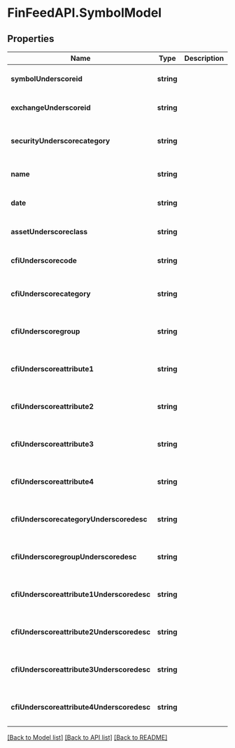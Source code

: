 # FinFeedAPI.SymbolModel

## Properties
Name | Type | Description | Notes
------------ | ------------- | ------------- | -------------
**symbolUnderscoreid** | **string** |  | [optional] [default to null]
**exchangeUnderscoreid** | **string** |  | [optional] [default to null]
**securityUnderscorecategory** | **string** |  | [optional] [readonly] [default to null]
**name** | **string** |  | [optional] [default to null]
**date** | **string** |  | [optional] [default to null]
**assetUnderscoreclass** | **string** |  | [optional] [default to null]
**cfiUnderscorecode** | **string** |  | [optional] [default to null]
**cfiUnderscorecategory** | **string** |  | [optional] [readonly] [default to null]
**cfiUnderscoregroup** | **string** |  | [optional] [readonly] [default to null]
**cfiUnderscoreattribute1** | **string** |  | [optional] [readonly] [default to null]
**cfiUnderscoreattribute2** | **string** |  | [optional] [readonly] [default to null]
**cfiUnderscoreattribute3** | **string** |  | [optional] [readonly] [default to null]
**cfiUnderscoreattribute4** | **string** |  | [optional] [readonly] [default to null]
**cfiUnderscorecategoryUnderscoredesc** | **string** |  | [optional] [readonly] [default to null]
**cfiUnderscoregroupUnderscoredesc** | **string** |  | [optional] [readonly] [default to null]
**cfiUnderscoreattribute1Underscoredesc** | **string** |  | [optional] [readonly] [default to null]
**cfiUnderscoreattribute2Underscoredesc** | **string** |  | [optional] [readonly] [default to null]
**cfiUnderscoreattribute3Underscoredesc** | **string** |  | [optional] [readonly] [default to null]
**cfiUnderscoreattribute4Underscoredesc** | **string** |  | [optional] [readonly] [default to null]

[[Back to Model list]](../README.md#documentation-for-models) [[Back to API list]](../README.md#documentation-for-api-endpoints) [[Back to README]](../README.md)


